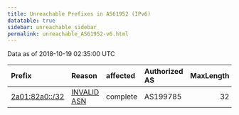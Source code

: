 ```yaml
---
title: Unreachable Prefixes in AS61952 (IPv6)
datatable: true
sidebar: unreachable_sidebar
permalink: unreachable_AS61952-v6.html
---
```


Data as of 2018-10-19 02:35:00 UTC


<div class="datatable-begin"></div>

| Prefix                                                 | Reason                                                                                                | affected   | Authorized AS   |   MaxLength | Anchor                                         |   unreachable /48s |
|:-------------------------------------------------------|:------------------------------------------------------------------------------------------------------|:-----------|:----------------|------------:|:-----------------------------------------------|-------------------:|
| [2a01:82a0::/32](https://stat.ripe.net/2a01:82a0::/32) | [INVALID ASN](https://rpki-validator.ripe.net/announcement-preview?asn=AS61952&prefix=2a01:82a0::/32) | complete   | AS199785        |          32 | [RIPE](unreachable_RIPE_NCC_RPKI_Root-v6.html) |              65536 |

<div class="datatable-end"></div>